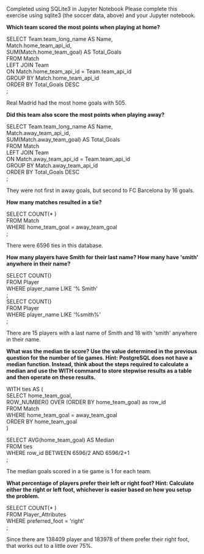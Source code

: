 Completed using SQLite3 in Jupyter Notebook
Please complete this exercise using sqlite3 (the soccer data, above) and your Jupyter notebook.

__Which team scored the most points when playing at home?__

SELECT Team.team_long_name AS Name,  
Match.home_team_api_id,  
SUM(Match.home_team_goal) AS Total_Goals  
FROM Match  
LEFT JOIN Team  
ON Match.home_team_api_id = Team.team_api_id  
GROUP BY Match.home_team_api_id  
ORDER BY Total_Goals DESC  
;

Real Madrid had the most home goals with 505.

__Did this team also score the most points when playing away?__

SELECT Team.team_long_name AS Name,  
Match.away_team_api_id,  
SUM(Match.away_team_goal) AS Total_Goals  
FROM Match  
LEFT JOIN Team  
ON Match.away_team_api_id = Team.team_api_id  
GROUP BY Match.away_team_api_id  
ORDER BY Total_Goals DESC  
;

They were not first in away goals, but second to FC Barcelona by 16 goals.

__How many matches resulted in a tie?__

SELECT COUNT(* )  
FROM Match  
WHERE home_team_goal = away_team_goal  
;

There were 6596 ties in this database.

__How many players have Smith for their last name? How many have 'smith' anywhere in their name?__

SELECT COUNT()  
FROM Player  
WHERE player_name LIKE '% Smith'  
;   
SELECT COUNT()  
FROM Player  
WHERE player_name LIKE '%smith%'  
;

There are 15 players with a last name of Smith and 18 with 'smith' anywhere in their name.

__What was the median tie score? Use the value determined in the previous question for the number of tie games. Hint: PostgreSQL does not have a median function. Instead, think about the steps required to calculate a median and use the WITH command to store stepwise results as a table and then operate on these results.__

WITH ties AS (  
SELECT home_team_goal,  
ROW_NUMBER() OVER (ORDER BY home_team_goal) as row_id  
FROM Match  
WHERE home_team_goal = away_team_goal  
ORDER BY home_team_goal  
)

SELECT AVG(home_team_goal) AS Median  
FROM ties  
WHERE row_id BETWEEN 6596/2 AND 6596/2+1  
;

The median goals scored in a tie game is 1 for each team.

__What percentage of players prefer their left or right foot? Hint: Calculate either the right or left foot, whichever is easier based on how you setup the problem.__
 
SELECT COUNT(* )  
FROM Player_Attributes  
WHERE preferred_foot = 'right'  
;

Since there are 138409 player and 183978 of them prefer their right foot, that works out to a little over 75%.
